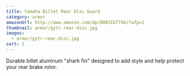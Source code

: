```yaml
---
title: Yamaha Billet Rear Disc Guard
category: armor
amazonUrl: http://www.amazon.com/dp/B005IGT746/?afp=1
thumbnail: armor/gytr-rear-disc.jpg
images:
  - armor/gytr-rear-disc.jpg
sort: 1 
---
```


Durable billet aluminum "shark fin" designed to add style and help protect your rear brake rotor.

